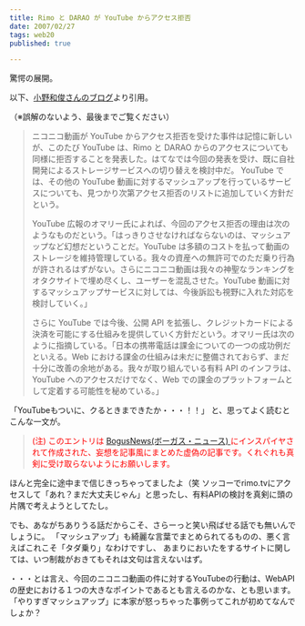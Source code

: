 ```yaml
---
title: Rimo と DARAO が YouTube からアクセス拒否
date: 2007/02/27
tags: web20
published: true

---
```


驚愕の展開。

以下、<a href="http://blog.livedoor.jp/lalha/archives/50154613.html">小野和俊さんのブログ</a>より引用。

（※誤解のないよう、最後までご覧ください）


<blockquote>
<p>
ニコニコ動画が YouTube からアクセス拒否を受けた事件は記憶に新しいが、このたび YouTube は、Rimo と DARAO からのアクセスについても同様に拒否することを発表した。はてなでは今回の発表を受け、既に自社開発によるストレージサービスへの切り替えを検討中だ。 YouTube では、その他の YouTube 動画に対するマッシュアップを行っているサービスについても、見つかり次第アクセス拒否のリストに追加していく方針だという。
</p>


<p>
YouTube 広報のオマリー氏によれば、今回のアクセス拒否の理由は次のようなものだという。「はっきりさせなければならないのは、マッシュアップなど幻想だということだ。YouTube は多額のコストを払って動画のストレージを維持管理している。我々の資産への無許可でのただ乗り行為が許されるはずがない。さらにニコニコ動画は我々の神聖なランキングをオタクサイトで埋め尽くし、ユーザーを混乱させた。YouTube 動画に対するマッシュアップサービスに対しては、今後訴訟も視野に入れた対応を検討していく。」
</p>


<p>
さらに YouTube では今後、公開 API を拡張し、クレジットカードによる決済を可能にする仕組みを提供していく方針だという。オマリー氏は次のように指摘している。「日本の携帯電話は課金についての一つの成功例だといえる。Web における課金の仕組みは未だに整備されておらず、まだ十分に改善の余地がある。我々が取り組んでいる有料 API のインフラは、YouTube へのアクセスだけでなく、Web での課金のプラットフォームとして定着する可能性を秘めている。」
</p>
</blockquote>


<p>
「YouTubeもついに、クるときまできたか・・・！！」
と、思ってよく読むとこんな一文が。
</p>


<blockquote>
<span style="color:red">(注) このエントリは <a href="http://bogusne.ws/">BogusNews(ボーガス・ニュース) </a>にインスパイヤされて作成された、妄想を記事風にまとめた虚偽の記事です。くれぐれも真剣に受け取らないようにお願いします。</span>
</blockquote>


<p>
ほんと完全に途中まで信じきっちゃってましたよ（笑
ソッコーでrimo.tvにアクセスして「あれ？まだ大丈夫じゃん」と思ったし、有料APIの検討を真剣に頭の片隅で考えようとしてたし。
</p>


<p>
でも、あながちありうる話だからこそ、さらーっと笑い飛ばせる話でも無いんでしょうに。
「マッシュアップ」も綺麗な言葉でまとめられてるものの、悪く言えばこれこそ「タダ乗り」なわけですし、
あまりにおいたをするサイトに関しては、いつ制裁がおきてもそれは文句は言えないはず。
</p>


<p>・・・とは言え、今回のニコニコ動画の件に対するYouTubeの行動は、WebAPIの歴史における１つの大きなポイントであるとも言えるのかな、とも思います。「やりすぎマッシュアップ」に本家が怒っちゃった事例ってこれが初めてなんでしょか？</p>
